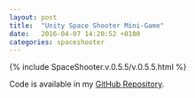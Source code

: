 ```yaml
---
layout: post
title:  "Unity Space Shooter Mini-Game"
date:   2016-04-07 14:20:52 +0100
categories: spaceshooter
---
```



{% include SpaceShooter.v.0.5.5/v.0.5.5.html %} 

Code is available in my [GitHub Repository][github-repository].


[github-repository]: https://github.com/ilianmm/

